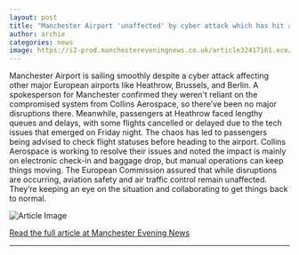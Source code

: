 ```yaml
---
layout: post
title: "Manchester Airport 'unaffected' by cyber attack which has hit air travel across the globe"
author: archie
categories: news
image: https://i2-prod.manchestereveningnews.co.uk/article32417161.ece/ALTERNATES/s1200/3_JSR_MEN_110221runway_06.jpg
---
```

Manchester Airport is sailing smoothly despite a cyber attack affecting other major European airports like Heathrow, Brussels, and Berlin. A spokesperson for Manchester confirmed they weren't reliant on the compromised system from Collins Aerospace, so there’ve been no major disruptions there. Meanwhile, passengers at Heathrow faced lengthy queues and delays, with some flights cancelled or delayed due to the tech issues that emerged on Friday night. The chaos has led to passengers being advised to check flight statuses before heading to the airport. Collins Aerospace is working to resolve their issues and noted the impact is mainly on electronic check-in and baggage drop, but manual operations can keep things moving. The European Commission assured that while disruptions are occurring, aviation safety and air traffic control remain unaffected. They’re keeping an eye on the situation and collaborating to get things back to normal.

![Article Image](https://i2-prod.manchestereveningnews.co.uk/article32417161.ece/ALTERNATES/s1200/3_JSR_MEN_110221runway_06.jpg)

[Read the full article at Manchester Evening News](https://www.manchestereveningnews.co.uk/news/greater-manchester-news/manchester-airport-unaffected-cyber-attack-32520820)

---
